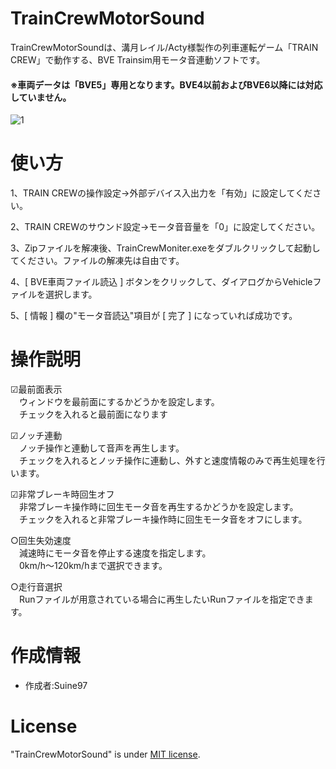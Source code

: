 # TrainCrewMotorSound

TrainCrewMotorSoundは、溝月レイル/Acty様製作の列車運転ゲーム「TRAIN CREW」で動作する、BVE Trainsim用モータ音連動ソフトです。  
#### ※車両データは「BVE5」専用となります。BVE4以前およびBVE6以降には対応していません。

![1](https://github.com/user-attachments/assets/62c4dbc9-6a2e-4904-a737-7365c4046c81)

# 使い方
1、TRAIN CREWの操作設定→外部デバイス入出力を「有効」に設定してください。

2、TRAIN CREWのサウンド設定→モータ音音量を「0」に設定してください。

3、Zipファイルを解凍後、TrainCrewMoniter.exeをダブルクリックして起動してください。ファイルの解凍先は自由です。

4、[ BVE車両ファイル読込 ] ボタンをクリックして、ダイアログからVehicleファイルを選択します。

5、[ 情報 ] 欄の"モータ音読込"項目が [ 完了 ] になっていれば成功です。

# 操作説明

☑最前面表示  
　ウィンドウを最前面にするかどうかを設定します。  
　チェックを入れると最前面になります  

☑ノッチ連動  
　ノッチ操作と連動して音声を再生します。  
　チェックを入れるとノッチ操作に連動し、外すと速度情報のみで再生処理を行います。 

 ☑非常ブレーキ時回生オフ  
　非常ブレーキ操作時に回生モータ音を再生するかどうかを設定します。  
　チェックを入れると非常ブレーキ操作時に回生モータ音をオフにします。 

 ○回生失効速度  
　減速時にモータ音を停止する速度を指定します。  
　0km/h～120km/hまで選択できます。  

○走行音選択  
　Runファイルが用意されている場合に再生したいRunファイルを指定できます。  

# 作成情報

* 作成者:Suine97

# License
"TrainCrewMotorSound" is under [MIT license](https://en.wikipedia.org/wiki/MIT_License).
